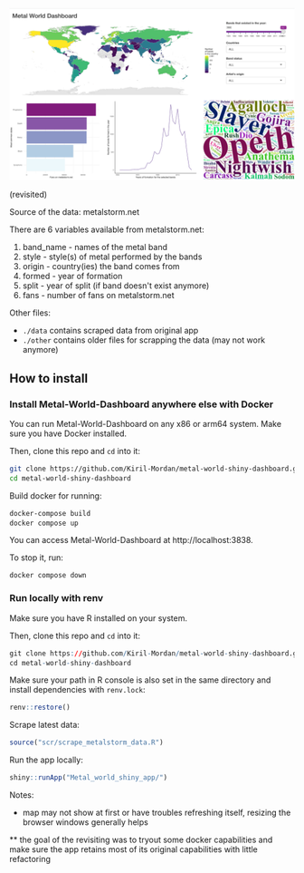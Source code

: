![](./other/example.png)

(revisited)

Source of the data: metalstorm.net

There are 6 variables available from metalstorm.net:

1. band_name - names of the metal band 
2. style - style(s) of metal performed by the bands
3. origin - country(ies) the band comes from
4. formed - year of formation
5. split - year of split (if band doesn't exist anymore)
6. fans - number of fans on metalstorm.net 


Other files:

* `./data` contains scraped data from original app
* `./other` contains older files for scrapping the data (may not work anymore)


## How to install

### Install Metal-World-Dashboard anywhere else with Docker

You can run Metal-World-Dashboard on any x86 or arm64 system. Make sure you have Docker installed.

Then, clone this repo and `cd` into it:

``` bash
git clone https://github.com/Kiril-Mordan/metal-world-shiny-dashboard.git
cd metal-world-shiny-dashboard
```

Build docker for running: 

``` bash
docker-compose build
docker compose up
```

You can access Metal-World-Dashboard at http://localhost:3838.

To stop it, run:

```
docker compose down
```

### Run locally with renv

Make sure you have R installed on your system.

Then, clone this repo and `cd` into it:

``` r
git clone https://github.com/Kiril-Mordan/metal-world-shiny-dashboard.git
cd metal-world-shiny-dashboard
```

Make sure your path in R console is also set in the same directory and
install dependencies with `renv.lock`:

``` r
renv::restore()
```

Scrape latest data:

``` r
source("scr/scrape_metalstorm_data.R")
```

Run the app locally:

``` r
shiny::runApp("Metal_world_shiny_app/")
```

Notes:

* map may not show at first or have troubles refreshing itself, resizing the browser windows generally helps

** the goal of the revisiting was to tryout some docker capabilities and make sure the app retains most of its original capabilities with little refactoring
